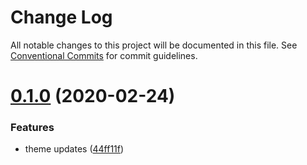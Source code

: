 # Change Log

All notable changes to this project will be documented in this file.
See [Conventional Commits](https://conventionalcommits.org) for commit guidelines.

# [0.1.0](https://github.com/zitronensaure/library/tree/master/packages/theme/compare/@zitronensaure/theme@0.0.2...@zitronensaure/theme@0.1.0) (2020-02-24)

### Features

-   theme updates ([44ff11f](https://github.com/zitronensaure/library/tree/master/packages/theme/commit/44ff11f747590085f3710c27e65aa4c75b036532))
